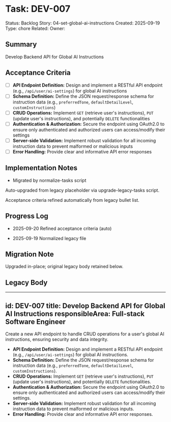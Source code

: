 # Task: DEV-007
Status: Backlog
Story: 04-set-global-ai-instructions
Created: 2025-09-19
Type: chore
Related:
Owner:

## Summary
Develop Backend API for Global AI Instructions

## Acceptance Criteria

- [ ] **API Endpoint Definition:** Design and implement a RESTful API endpoint (e.g., `/api/user/ai-settings`) for global AI instructions
- [ ] **Schema Definition:** Define the JSON request/response schema for instruction data (e.g., `preferredTone`, `defaultDetailLevel`, `customInstructions`)
- [ ] **CRUD Operations:** Implement `GET` (retrieve user's instructions), `PUT` (update user's instructions), and potentially `DELETE` functionalities
- [ ] **Authentication & Authorization:** Secure the endpoint using OAuth2.0 to ensure only authenticated and authorized users can access/modify their settings
- [ ] **Server-side Validation:** Implement robust validation for all incoming instruction data to prevent malformed or malicious inputs
- [ ] **Error Handling:** Provide clear and informative API error responses

## Implementation Notes
- Migrated by normalize-tasks script

Auto-upgraded from legacy placeholder via upgrade-legacy-tasks script.


Acceptance criteria refined automatically from legacy bullet list.
## Progress Log
- 2025-09-20 Refined acceptance criteria (auto)

- 2025-09-19 Normalized legacy file
## Migration Note
Upgraded in-place; original legacy body retained below.

## Legacy Body
---
id: DEV-007
title: Develop Backend API for Global AI Instructions
responsibleArea: Full-stack Software Engineer
---
Create a new API endpoint to handle CRUD operations for a user's global AI instructions, ensuring security and data integrity.
*   **API Endpoint Definition:** Design and implement a RESTful API endpoint (e.g., `/api/user/ai-settings`) for global AI instructions.
*   **Schema Definition:** Define the JSON request/response schema for instruction data (e.g., `preferredTone`, `defaultDetailLevel`, `customInstructions`).
*   **CRUD Operations:** Implement `GET` (retrieve user's instructions), `PUT` (update user's instructions), and potentially `DELETE` functionalities.
*   **Authentication & Authorization:** Secure the endpoint using OAuth2.0 to ensure only authenticated and authorized users can access/modify their settings.
*   **Server-side Validation:** Implement robust validation for all incoming instruction data to prevent malformed or malicious inputs.
*   **Error Handling:** Provide clear and informative API error responses.